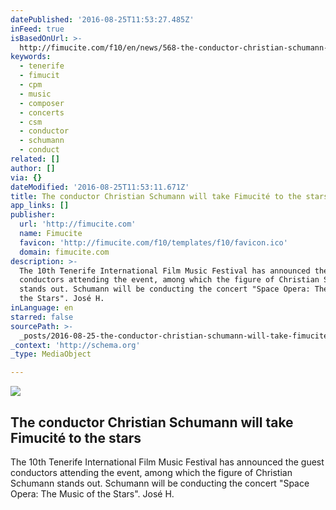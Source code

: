 ```yaml
---
datePublished: '2016-08-25T11:53:27.485Z'
inFeed: true
isBasedOnUrl: >-
  http://fimucite.com/f10/en/news/568-the-conductor-christian-schumann-will-take-fimucite-to-the-stars
keywords:
  - tenerife
  - fimucit
  - cpm
  - music
  - composer
  - concerts
  - csm
  - conductor
  - schumann
  - conduct
related: []
author: []
via: {}
dateModified: '2016-08-25T11:53:11.671Z'
title: The conductor Christian Schumann will take Fimucité to the stars
app_links: []
publisher:
  url: 'http://fimucite.com'
  name: Fimucite
  favicon: 'http://fimucite.com/f10/templates/f10/favicon.ico'
  domain: fimucite.com
description: >-
  The 10th Tenerife International Film Music Festival has announced the guest
  conductors attending the event, among which the figure of Christian Schumann
  stands out. Schumann will be conducting the concert "Space Opera: The Music of
  the Stars". José H.
inLanguage: en
starred: false
sourcePath: >-
  _posts/2016-08-25-the-conductor-christian-schumann-will-take-fimucite-to-the-s.md
_context: 'http://schema.org'
_type: MediaObject

---
```

<article style=""><img src="https://imgflo.herokuapp.com/graph/vahj1ThiexotieMo/65cffbac8e9e48248f70a66180f89041/noop.jpg?input=http%3A%2F%2Ffimucite.com%2Ff10%2Fimages%2Fnoticias%2Fn8.jpg" /><h1>The conductor Christian Schumann will take Fimucité to the stars</h1><p>The 10th Tenerife International Film Music Festival has announced the guest conductors attending the event, among which the figure of Christian Schumann stands out. Schumann will be conducting the concert "Space Opera: The Music of the Stars". José H.</p></article>